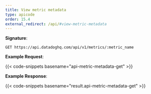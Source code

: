 ```yaml
---
title: View metric metadata
type: apicode
order: 15.4
external_redirect: /api/#view-metric-metadata
---
```


**Signature**:

`GET https://api.datadoghq.com/api/v1/metrics/:metric_name`

**Example Request**:

{{< code-snippets basename="api-metric-metadata-get" >}}

**Example Response**:

{{< code-snippets basename="result.api-metric-metadata-get" >}}

